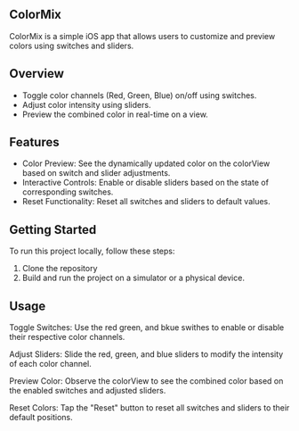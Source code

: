 ## ColorMix
ColorMix is a simple iOS app that allows users to customize and preview colors using switches and sliders.

## Overview 
- Toggle color channels (Red, Green, Blue) on/off using switches.
- Adjust color intensity using sliders.
- Preview the combined color in real-time on a view.

## Features
- Color Preview: See the dynamically updated color on the colorView based on switch and slider adjustments.
- Interactive Controls: Enable or disable sliders based on the state of corresponding switches.
- Reset Functionality: Reset all switches and sliders to default values.

## Getting Started
To run this project locally, follow these steps:
1. Clone the repository
2. Build and run the project on a simulator or a physical device.

## Usage
Toggle Switches:
Use the red green, and bkue swithes to enable or disable their respective color channels.

Adjust Sliders:
Slide the red, green, and blue sliders to modify the intensity of each color channel.

Preview Color:
Observe the colorView to see the combined color based on the enabled switches and adjusted sliders.

Reset Colors:
Tap the "Reset" button to reset all switches and sliders to their default positions.
